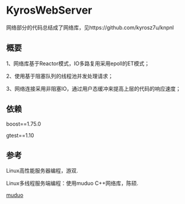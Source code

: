 # KyrosWebServer
网络部分的代码总结成了网络库，见https://github.com/kyrosz7u/knpnl

## 概要

1、网络库基于Reactor模式，IO多路复用采用epoll的ET模式；

2、使用基于阻塞队列的线程池并发处理请求；

3、网络连接采用非阻塞IO，通过用户态缓冲来提高上层的代码的响应速度；

## 依赖

boost==1.75.0

gtest==1.10

## 参考

Linux高性能服务器编程，游双.

Linux多线程服务端编程：使用muduo C++网络库，陈硕.

[muduo](https://github.com/chenshuo/muduo)
